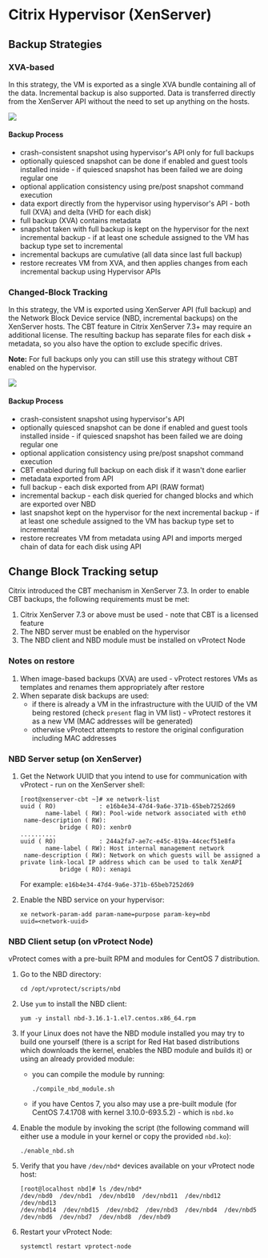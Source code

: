 # Citrix Hypervisor \(XenServer\)

## Backup Strategies

### XVA-based

In this strategy, the VM is exported as a single XVA bundle containing all of the data. Incremental backup is also supported. Data is transferred directly from the XenServer API without the need to set up anything on the hosts.

![](../../../.gitbook/assets/deployment-vprotect-citrix-hypervisor-xva.png)

#### Backup Process

* crash-consistent snapshot using hypervisor's API only for full backups
* optionally quiesced snapshot can be done if enabled and guest tools installed inside - if quiesced snapshot has been failed we are doing regular one
* optional application consistency using pre/post snapshot command execution
* data export directly from the hypervisor using hypervisor's API - both full \(XVA\) and delta \(VHD for each disk\)
* full backup \(XVA\) contains metadata
* snapshot taken with full backup is kept on the hypervisor for the next incremental backup - if at least one schedule assigned to the VM has backup type set to incremental
* incremental backups are cumulative \(all data since last full backup\)
* restore recreates VM from XVA, and then applies changes from each incremental backup using Hypervisor APIs

### Changed-Block Tracking

In this strategy, the VM is exported using XenServer API \(full backup\) and the Network Block Device service \(NBD, incremental backups\) on the XenServer hosts. The CBT feature in Citrix XenServer 7.3+ may require an additional license. The resulting backup has separate files for each disk + metadata, so you also have the option to exclude specific drives.

**Note:** For full backups only you can still use this strategy without CBT enabled on the hypervisor.

![](../../../.gitbook/assets/deployment-vprotect-citrix-hypervisor-cbt.png)

#### Backup Process

* crash-consistent snapshot using hypervisor's API
* optionally quiesced snapshot can be done if enabled and guest tools installed inside - if quiesced snapshot has been failed we are doing regular one
* optional application consistency using pre/post snapshot command execution
* CBT enabled during full backup on each disk if it wasn't done earlier
* metadata exported from API
* full backup - each disk exported from API \(RAW format\)
* incremental backup - each disk queried for changed blocks and which are exported over NBD
* last snapshot kept on the hypervisor for the next incremental backup - if at least one schedule assigned to the VM has backup type set to incremental
* restore recreates VM from metadata using API and imports merged chain of data for each disk using API

## Change Block Tracking setup

Citrix introduced the CBT mechanism in XenServer 7.3. In order to enable CBT backups, the following requirements must be met:

1. Citrix XenServer 7.3 or above must be used - note that CBT is a licensed feature
2. The NBD server must be enabled on the hypervisor
3. The NBD client and NBD module must be installed on vProtect Node

### Notes on restore

1. When image-based backups \(XVA\) are used - vProtect restores VMs as templates and renames them appropriately after restore
2. When separate disk backups are used:
   * if there is already a VM in the infrastructure with the UUID of the VM being restored \(check `present` flag in VM list\) - vProtect restores it as a new VM \(MAC addresses will be generated\)
   * otherwise vProtect attempts to restore the original configuration including MAC addresses

### NBD Server setup \(on XenServer\)

1. Get the Network UUID that you intend to use for communication with vProtect - run on the XenServer shell:

   ```text
   [root@xenserver-cbt ~]# xe network-list 
   uuid ( RO)            : e16b4e34-47d4-9a6e-371b-65beb7252d69
          name-label ( RW): Pool-wide network associated with eth0
    name-description ( RW): 
              bridge ( RO): xenbr0
   ..........
   uuid ( RO)            : 244a2fa7-ae7c-e45c-819a-44cecf51e8fa
          name-label ( RW): Host internal management network
    name-description ( RW): Network on which guests will be assigned a private link-local IP address which can be used to talk XenAPI
              bridge ( RO): xenapi
   ```

   For example: `e16b4e34-47d4-9a6e-371b-65beb7252d69`

2. Enable the NBD service on your hypervisor:

   ```text
   xe network-param-add param-name=purpose param-key=nbd 
   uuid=<network-uuid>
   ```

### NBD Client setup \(on vProtect Node\)

vProtect comes with a pre-built RPM and modules for CentOS 7 distribution.

1. Go to the NBD directory:

   ```text
   cd /opt/vprotect/scripts/nbd
   ```

2. Use `yum` to install the NBD client:

   ```text
   yum -y install nbd-3.16.1-1.el7.centos.x86_64.rpm
   ```

3. If your Linux does not have the NBD module installed you may try to build one yourself \(there is a script for Red Hat based distributions which downloads the kernel, enables the NBD module and builds it\) or using an already provided module:
   * you can compile the module by running:

     ```text
     ./compile_nbd_module.sh
     ```

   * if you have Centos 7, you also may use a pre-built module \(for CentOS 7.4.1708 with kernel 3.10.0-693.5.2\) - which is `nbd.ko`
4. Enable the module by invoking the script \(the following command will either use a module in your kernel or copy the provided `nbd.ko`\):

   ```text
   ./enable_nbd.sh
   ```

5. Verify that you have `/dev/nbd*` devices available on your vProtect node host:

   ```text
   [root@localhost nbd]# ls /dev/nbd*
   /dev/nbd0  /dev/nbd1  /dev/nbd10  /dev/nbd11  /dev/nbd12  /dev/nbd13  
   /dev/nbd14  /dev/nbd15  /dev/nbd2  /dev/nbd3  /dev/nbd4  /dev/nbd5  
   /dev/nbd6  /dev/nbd7  /dev/nbd8  /dev/nbd9
   ```

6. Restart your vProtect Node:

   ```text
   systemctl restart vprotect-node
   ```

